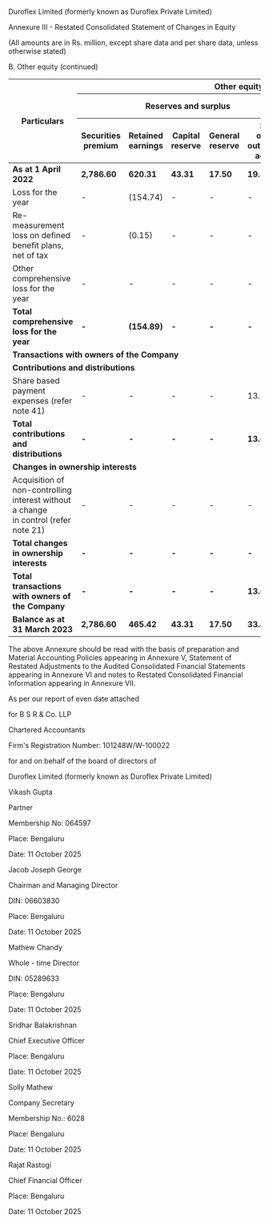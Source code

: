 Duroflex Limited (formerly known as Duroflex Private Limited)

Annexure III - Restated Consolidated Statement of Changes in Equity

(All amounts are in Rs. million, except share data and per share data, unless otherwise stated)

B. Other equity (continued)

<table><thead><tr><th rowspan="3">Particulars</th><th colspan="7">Other equity</th><th rowspan="3">Total<br/>attributable to<br/>the owners of the<br/>Company</th><th rowspan="3">Non-controlling<br/>interest</th><th rowspan="3">Total equity</th></tr><tr><th colspan="5">Reserves and surplus</th><th colspan="2">Other comprehensive<br/>income (OCI)</th></tr><tr><th>Securities premium</th><th>Retained<br/>earnings</th><th>Capital<br/>reserve</th><th>General reserve</th><th>Share options<br/>outstanding account</th><th>Demerger<br/>deficit reserve</th><th>Equity instruments<br/>through OCI</th></tr></thead><tbody><tr><td><strong>As at 1 April 2022</strong></td><td><strong>2,786.60</strong></td><td><strong>620.31</strong></td><td><strong>43.31</strong></td><td><strong>17.50</strong></td><td><strong>19.80</strong></td><td>-</td><td>-</td><td><strong>3,487.52</strong></td><td><strong>0.70</strong></td><td><strong>3,488.22</strong></td></tr><tr><td>Loss for the year</td><td>-</td><td>(154.74)</td><td>-</td><td>-</td><td>-</td><td>-</td><td>-</td><td>(154.74)</td><td>-</td><td>(154.74)</td></tr><tr><td>Re-measurement loss on defined benefit plans, net of tax</td><td>-</td><td>(0.15)</td><td>-</td><td>-</td><td>-</td><td>-</td><td>-</td><td>(0.15)</td><td>-</td><td>(0.15)</td></tr><tr><td>Other comprehensive loss for the year</td><td>-</td><td>-</td><td>-</td><td>-</td><td>-</td><td>-</td><td>(34.40)</td><td>(34.40)</td><td>-</td><td>(34.40)</td></tr><tr><td><strong>Total comprehensive loss for the year</strong></td><td><strong>-</strong></td><td><strong>(154.89)</strong></td><td><strong>-</strong></td><td><strong>-</strong></td><td><strong>-</strong></td><td><strong>-</strong></td><td><strong>(34.40)</strong></td><td><strong>(189.29)</strong></td><td><strong>-</strong></td><td><strong>(189.29)</strong></td></tr><tr><td colspan="11"><strong>Transactions with owners of the Company</strong></td></tr><tr><td colspan="11"><strong>Contributions and distributions</strong></td></tr><tr><td>Share based payment expenses (refer note 41)</td><td>-</td><td>-</td><td>-</td><td>-</td><td>13.62</td><td>-</td><td>-</td><td>13.62</td><td>-</td><td>13.62</td></tr><tr><td><strong>Total contributions and distributions</strong></td><td><strong>-</strong></td><td><strong>-</strong></td><td><strong>-</strong></td><td><strong>-</strong></td><td><strong>13.62</strong></td><td><strong>-</strong></td><td><strong>-</strong></td><td><strong>13.62</strong></td><td><strong>-</strong></td><td><strong>13.62</strong></td></tr><tr><td colspan="11"><strong>Changes in ownership interests</strong></td></tr><tr><td>Acquisition of non-controlling interest without a change<br/>in control (refer note 21)</td><td>-</td><td>-</td><td>-</td><td>-</td><td>-</td><td>-</td><td>-</td><td>-</td><td>(0.70)</td><td>(0.70)</td></tr><tr><td><strong>Total changes in ownership interests</strong></td><td><strong>-</strong></td><td><strong>-</strong></td><td><strong>-</strong></td><td><strong>-</strong></td><td><strong>-</strong></td><td><strong>-</strong></td><td><strong>-</strong></td><td><strong>-</strong></td><td><strong>(0.70)</strong></td><td><strong>(0.70)</strong></td></tr><tr><td><strong>Total transactions with owners of the Company</strong></td><td><strong>-</strong></td><td><strong>-</strong></td><td><strong>-</strong></td><td><strong>-</strong></td><td><strong>13.62</strong></td><td><strong>-</strong></td><td><strong>-</strong></td><td><strong>13.62</strong></td><td><strong>-</strong></td><td><strong>12.92</strong></td></tr><tr><td><strong>Balance as at 31 March 2023</strong></td><td><strong>2,786.60</strong></td><td><strong>465.42</strong></td><td><strong>43.31</strong></td><td><strong>17.50</strong></td><td><strong>33.42</strong></td><td><strong>-</strong></td><td><strong>(34.40)</strong></td><td><strong>3,311.85</strong></td><td><strong>-</strong></td><td><strong>3,311.85</strong></td></tr></tbody></table>

The above Annexure should be read with the basis of preparation and Material Accounting Policies appearing in Annexure V, Statement of Restated Adjustments to the Audited Consolidated Financial Statements appearing in Annexure VI and notes to Restated Consolidated Financial Information appearing in Annexure VII.

As per our report of even date attached

for B S R & Co. LLP

Chartered Accountants

Firm's Registration Number: 101248W/W-100022

for and on behalf of the board of directors of

Duroflex Limited (formerly known as Duroflex Private Limited)

Vikash Gupta

Partner

Membership No: 064597

Place: Bengaluru

Date: 11 October 2025

Jacob Joseph George

Chairman and Managing Director

DIN: 06603830

Place: Bengaluru

Date: 11 October 2025

Mathew Chandy

Whole - time Director

DIN: 05289633

Place: Bengaluru

Date: 11 October 2025

Sridhar Balakrishnan

Chief Executive Officer

Place: Bengaluru

Date: 11 October 2025

Solly Mathew

Company Secretary

Membership No.: 6028

Place: Bengaluru

Date: 11 October 2025

Rajat Rastogi

Chief Financial Officer

Place: Bengaluru

Date: 11 October 2025